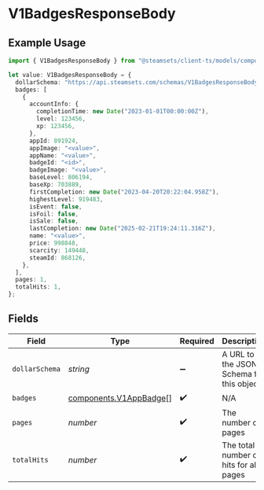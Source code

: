 # V1BadgesResponseBody

## Example Usage

```typescript
import { V1BadgesResponseBody } from "@steamsets/client-ts/models/components";

let value: V1BadgesResponseBody = {
  dollarSchema: "https://api.steamsets.com/schemas/V1BadgesResponseBody.json",
  badges: [
    {
      accountInfo: {
        completionTime: new Date("2023-01-01T00:00:00Z"),
        level: 123456,
        xp: 123456,
      },
      appId: 891924,
      appImage: "<value>",
      appName: "<value>",
      badgeId: "<id>",
      badgeImage: "<value>",
      baseLevel: 806194,
      baseXp: 703889,
      firstCompletion: new Date("2023-04-20T20:22:04.958Z"),
      highestLevel: 919483,
      isEvent: false,
      isFoil: false,
      isSale: false,
      lastCompletion: new Date("2025-02-21T19:24:11.316Z"),
      name: "<value>",
      price: 998848,
      scarcity: 149448,
      steamId: 868126,
    },
  ],
  pages: 1,
  totalHits: 1,
};
```

## Fields

| Field                                                            | Type                                                             | Required                                                         | Description                                                      | Example                                                          |
| ---------------------------------------------------------------- | ---------------------------------------------------------------- | ---------------------------------------------------------------- | ---------------------------------------------------------------- | ---------------------------------------------------------------- |
| `dollarSchema`                                                   | *string*                                                         | :heavy_minus_sign:                                               | A URL to the JSON Schema for this object.                        | https://api.steamsets.com/schemas/V1BadgesResponseBody.json      |
| `badges`                                                         | [components.V1AppBadge](../../models/components/v1appbadge.md)[] | :heavy_check_mark:                                               | N/A                                                              |                                                                  |
| `pages`                                                          | *number*                                                         | :heavy_check_mark:                                               | The number of pages                                              | 1                                                                |
| `totalHits`                                                      | *number*                                                         | :heavy_check_mark:                                               | The total number of hits for all pages                           | 1                                                                |
